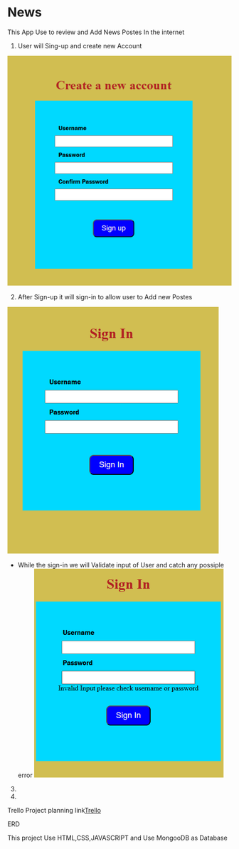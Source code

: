 

# News



This App Use to review and Add News Postes In the internet




1. User will Sing-up  and create new Account 


![sign-up](<Screenshot 2025-07-11 144908.png>)

2. After Sign-up it will sign-in to allow user to Add new Postes 

![sign-in](<Screenshot 2025-07-11 145335.png>)
* While the sign-in we will Validate input of User and catch any possiple error 
![cathc sign-in error](<Screenshot 2025-07-11 145518.png>)


3.



4.


Trello
Project planning link[Trello](https://trello.com/invite/b/6870ddac83b4fb4c4772e029/ATTIe0bee0f29393b3d94f6db2cc676749ba69C313C5/my-trello-board)


ERD




 This project Use HTML,CSS,JAVASCRIPT  and Use MongooDB as Database
